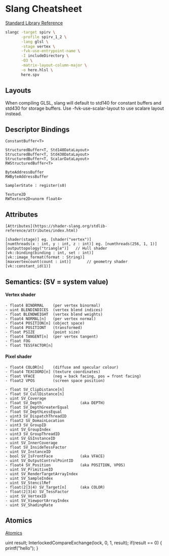 # Slang Cheatsheet

[Standard Library Reference](https://shader-slang.org/stdlib-reference/index.html)

```bash
slangc -target spirv \
       -profile spirv_1_2 \
       -lang glsl \
       -stage vertex \
       -fvk-use-entrypoint-name \
       -I includeDirectory \
       -O3 \
       -matrix-layout-column-major \
       -o here.hlsl \
       here.spv
```

## Layouts

When compiling GLSL, slang will default to std140 for constant buffers and std430 for storage buffers.
Use -fvk-use-scalar-layout to use scalare layout instead.

## Descriptor Bindings

        


    ConstantBuffer<T>

    StructuredBuffer<T, Std140DataLayout>
    StructuredBuffer<T, Std430DataLayout>
    StructuredBuffer<T, ScalarDataLayout>
    RWStructuredBuffer<T>

    ByteAddressBuffer
    RWByteAddressBuffer

    SamplerState : register(s0)

    Texture2D
    RWTexture2D<unorm float4>

## Attributes

    [Attributes](https://shader-slang.org/stdlib-reference/attributes/index.html)

    [shader(stage)] eg. [shader("vertex")]
    [numthreads(x : int, y : int, z : int)] eg. [numthreads(256, 1, 1)]
    [outputtopology("triangle")]   // Hull shader
    [vk::binding(binding : int, set : int)] 
    [vk::image_format(format : String)]
    [maxvertexcount(count : int)]       // geometry shader
    [vk::constant_id(1)]

## Semantics: (SV = system value)

#### Vertex shader

    - float4 BINORMAL    (per vertex binormal)
    - uint BLENDINDICES  (vertex blend indices)
    - float BLENDWEIGHT  (vertex blend weights)
    - float4 NORMAL[n]   (per vertex normal)
    - float4 POSITION[n] (object space)
    - float4 POSITIONT   (transformed)
    - float PSIZE        (point size)
    - float4 TANGENT[n]  (per vertex tangent)
    - float FOG
    - float TESSFACTOR[n]

#### Pixel shader   
    - float4 COLOR[n]    (diffuse and specular colour)
    - float4 TEXCOORD[n] (texture coordinates)
    - float VFACE        (neg = back facing, pos = front facing)
    - float2 VPOS        (screen space position)

    - float SV_ClipDistance[n]
    - float SV_CullDistance[n]
    - uint SV_Coverage
    - float SV_Depth                 (aka DEPTH)
    - float SV_DepthGreaterEqual
    - float SV_DepthLessEqual
    - uint3 SV_DispatchThreadID
    - float2 SV_DomainLocation
    - uint3 SV_GroupID
    - uint SV_GroupIndex
    - uint3 SV_GroupThreadID
    - uint SV_GSInstanceID
    - uint SV_InnerCoverage
    - float SV_InsideTessFactor
    - uint SV_InstanceID
    - bool SV_IsFrontFace            (aka VFACE)
    - uint SV_OutputControlPointID
    - float4 SV_Position             (aka POSITION, VPOS)
    - uint SV_PrimitiveID
    - uint SV_RenderTargetArrayIndex
    - uint SV_SampleIndex
    - uint SV_StencilRef
    - float(2|3|4) SV_Target[n]      (aka COLOR)
    - float(2|3|4) SV_TessFactor
    - uint SV_VertexID
    - uint SV_ViewportArrayIndex
    - uint SV_ShadingRate

## Atomics

[Atomics](https://shader-slang.org/stdlib-reference/global-decls/atomic.html)

 uint result;
    InterlockedCompareExchange(lock, 0, 1, result);
    if(result == 0) {
        printf("hello");
    }
